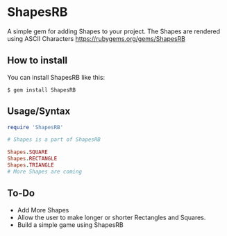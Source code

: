 # ShapesRB
A simple gem for adding Shapes to your project. The Shapes are rendered using ASCII Characters
https://rubygems.org/gems/ShapesRB
## How to install
You can install ShapesRB like this:
```
$ gem install ShapesRB
```
## Usage/Syntax
```ruby
require 'ShapesRB'

# Shapes is a part of ShapesRB

Shapes.SQUARE
Shapes.RECTANGLE
Shapes.TRIANGLE
# More Shapes are coming
```

## To-Do
- Add More Shapes
- Allow the user to make longer or shorter Rectangles and Squares.
- Build a simple game using ShapesRB
